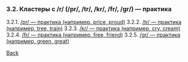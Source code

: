 ### 3.2. Кластеры с /r/ (/pr/, /tr/, /kr/, /fr/, /gr/) — практика
3.2.1. [/pr/ — практика (например, price, proud)](3.2/3.2.1.md)
3.2.2. [/tr/ — практика (например, tree, train)](3.2/3.2.2.md)
3.2.3. [/kr/ — практика (например, cry, cream)](3.2/3.2.3.md)
3.2.4. [/fr/ — практика (например, free, friend)](3.2/3.2.4.md)
3.2.5. [/gr/ — практика (например, green, great)](3.2/3.2.5.md)

[Back](../README.md)
